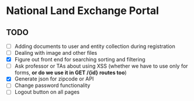 # National Land Exchange Portal

## TODO

- [ ] Adding documents to user and entity collection during registration
- [ ] Dealing with image and other files
- [x] Figure out front end for searching sorting and filtering
- [ ] Ask professor or TAs about using XSS (whether we have to use only for forms, **or do we use it in GET /{id} routes too**)
- [x] Generate json for zipcode or API
- [ ] Change password functionality
- [ ] Logout button on all pages
